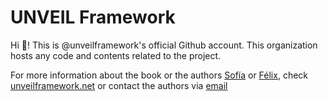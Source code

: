 # UNVEIL Framework

Hi 👋! This is @unveilframework's official Github account.
This organization hosts any code and contents related to the project.

For more information about the book or the authors [Sofía](https://github.com/sofiasmargolles) or [Félix](https://github.com/febrezo), check [unveilframework.net](https://unveilframework.net) or contact the authors via [email](mailto:contact@unveilframework.net)
